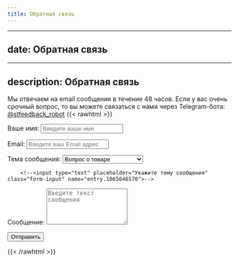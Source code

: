 ```yaml
---
title: Обратная связь
---
```

---
date: Обратная связь
---
---
description: Обратная связь
---
Мы отвечаем на email сообщения в течение 48 часов. Если у вас очень срочный вопрос, то вы можете связаться с нами через Telegram-бота: [@stfeedback_robot](https://t.me/stfeedback_robot)
{{< rawhtml >}}
<link rel="stylesheet" href="/css/form.css">
<script type="text/javascript">var submitted=false;</script>
<iframe name="hidden_iframe" id="hidden_iframe" style="display:none;" 
onload="if(submitted) {window.location='/thankyou';}"></iframe>

<form action="https://docs.google.com/forms/d/e/1FAIpQLScvH7c2oDa9ksNClTZOPCTGgzShJ7fzPA0KiV_uUic_frGcRg/formResponse" 
method="post" target="hidden_iframe" onsubmit="submitted=true;">
</form>
<form action="https://docs.google.com/forms/d/e/1FAIpQLScvH7c2oDa9ksNClTZOPCTGgzShJ7fzPA0KiV_uUic_frGcRg/formResponse" method="post" target="hidden_iframe" onsubmit="submitted=true">
  <label>Ваше имя:</label>
        <input type="text" placeholder="Введите ваше имя" class="form-input" name="entry.2005620554" required>

  <label>Email:</label>
        <input type="email" placeholder="Введите ваш Email адрес" class="form-input" name="entry.1045781291" required>

   <label>Тема сообщения:</label>
        <select name="entry.1065046570" id="topics" class="form-input" required>
          <option value="Вопрос о товаре">Вопрос о товаре</option>
          <option value="Помощь с установкой ПО">Помощь с установкой ПО</option>
          <option value="Сообщить о проблеме">Сообщить о проблеме</option>
          <option value="Другое">Другое</option>
        </select>
  
        <!--<input type="text" placeholder="Укажите тему сообщения" class="form-input" name="entry.1065046570">-->

   <label>Сообщение:</label>
        <textarea rows="5" placeholder="Введите текст сообщения" class="form-input" name="entry.839337160" required></textarea>

   <button type="submit">Отправить</button>
</form>
{{< /rawhtml >}}

